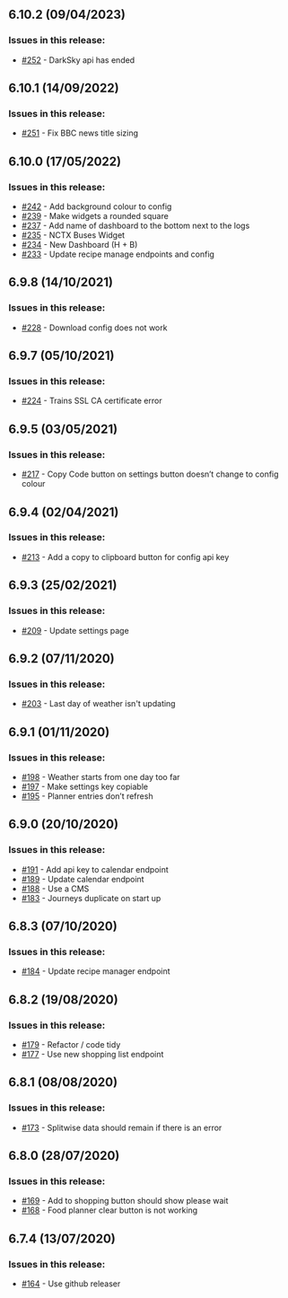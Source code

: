 ## 6.10.2 (09/04/2023) 


### Issues in this release:

* [#252](https://github.com/iamtomhewitt/home-dashboard/issues/252) - DarkSky api has ended



## 6.10.1 (14/09/2022) 


### Issues in this release:

* [#251](https://github.com/iamtomhewitt/home-dashboard/issues/251) - Fix BBC news title sizing



## 6.10.0 (17/05/2022) 


### Issues in this release:

* [#242](https://github.com/iamtomhewitt/home-dashboard/issues/242) - Add background colour to config
* [#239](https://github.com/iamtomhewitt/home-dashboard/issues/239) - Make widgets a rounded square
* [#237](https://github.com/iamtomhewitt/home-dashboard/issues/237) - Add name of dashboard to the bottom next to the logs
* [#235](https://github.com/iamtomhewitt/home-dashboard/issues/235) - NCTX Buses Widget
* [#234](https://github.com/iamtomhewitt/home-dashboard/issues/234) - New Dashboard (H + B)
* [#233](https://github.com/iamtomhewitt/home-dashboard/issues/233) - Update recipe manage endpoints and config



## 6.9.8 (14/10/2021) 


### Issues in this release:

* [#228](https://github.com/iamtomhewitt/home-dashboard/issues/228) - Download config does not work



## 6.9.7 (05/10/2021) 


### Issues in this release:

* [#224](https://github.com/iamtomhewitt/home-dashboard/issues/224) - Trains SSL CA certificate error



## 6.9.5 (03/05/2021) 


### Issues in this release:

* [#217](https://github.com/iamtomhewitt/home-dashboard/issues/217) - Copy Code button on settings button doesn’t change to config colour



## 6.9.4 (02/04/2021) 


### Issues in this release:

* [#213](https://github.com/iamtomhewitt/home-dashboard/issues/213) - Add a copy to clipboard button for config api key



## 6.9.3 (25/02/2021) 


### Issues in this release:

* [#209](https://github.com/iamtomhewitt/home-dashboard/issues/209) - Update settings page



## 6.9.2 (07/11/2020) 


### Issues in this release:

* [#203](https://github.com/iamtomhewitt/home-dashboard/issues/203) - Last day of weather isn't updating



## 6.9.1 (01/11/2020) 


### Issues in this release:

* [#198](https://github.com/iamtomhewitt/home-dashboard/issues/198) - Weather starts from one day too far
* [#197](https://github.com/iamtomhewitt/home-dashboard/issues/197) - Make settings key copiable 
* [#195](https://github.com/iamtomhewitt/home-dashboard/issues/195) - Planner entries don’t refresh



## 6.9.0 (20/10/2020) 


### Issues in this release:

* [#191](https://github.com/iamtomhewitt/home-dashboard/issues/191) - Add api key to calendar endpoint
* [#189](https://github.com/iamtomhewitt/home-dashboard/issues/189) - Update calendar endpoint
* [#188](https://github.com/iamtomhewitt/home-dashboard/issues/188) - Use a CMS
* [#183](https://github.com/iamtomhewitt/home-dashboard/issues/183) - Journeys duplicate on start up



## 6.8.3 (07/10/2020) 


### Issues in this release:

* [#184](https://github.com/iamtomhewitt/home-dashboard/issues/184) - Update recipe manager endpoint



## 6.8.2 (19/08/2020) 


### Issues in this release:

* [#179](https://github.com/iamtomhewitt/home-dashboard/issues/179) - Refactor / code tidy
* [#177](https://github.com/iamtomhewitt/home-dashboard/issues/177) - Use new shopping list endpoint



## 6.8.1 (08/08/2020) 


### Issues in this release:

* [#173](https://github.com/iamtomhewitt/home-dashboard/issues/173) - Splitwise data should remain if there is an error



## 6.8.0 (28/07/2020) 


### Issues in this release:

* [#169](https://github.com/iamtomhewitt/home-dashboard/issues/169) - Add to shopping button should show please wait
* [#168](https://github.com/iamtomhewitt/home-dashboard/issues/168) - Food planner clear button is not working



## 6.7.4 (13/07/2020) 


### Issues in this release:

* [#164](https://github.com/iamtomhewitt/home-dashboard/issues/164) - Use github releaser
